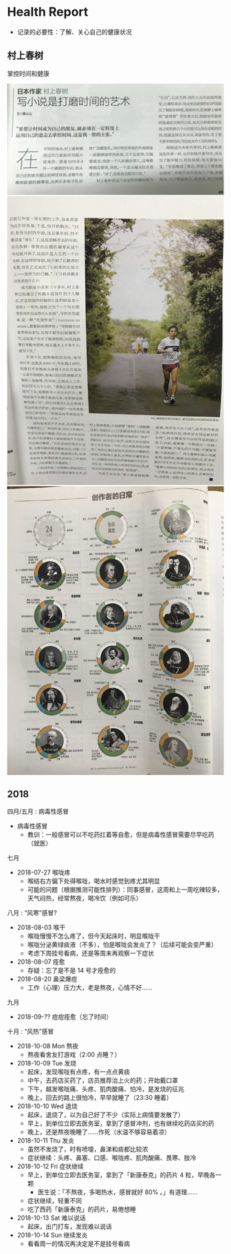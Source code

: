 # Health Report

- 记录的必要性：了解、关心自己的健康状况

## 村上春树

掌控时间和健康

![](./_images/time-arrangement-1.jpg)
![](./_images/time-arrangement-2.jpg)
![](./_images/time-arrangement-3.jpg)

## 2018

四月/五月 : 病毒性感冒

- 病毒性感冒
    - 教训：一般感冒可以不吃药扛着等自愈，但是病毒性感冒需要尽早吃药（就医）

七月

- 2018-07-27 喉咙疼
    - 喉结右方偏下处得喉咙，喝水时感觉到疼尤其明显
    - 可能的问题（根据推测可能性排列）：同事感冒，这周和上一周吃辣较多，天气闷热，经常熬夜，喝冷饮（例如可乐）

八月 : “风寒”感冒?

- 2018-08-03 喉干
    - 喉咙慢慢不怎么疼了，但今天起床时，明显喉咙干
    - 喉咙分泌黄绿痰液（不多），怕是喉咙会发炎了？（后续可能会变严重）
    - 考虑下周挂号看病，还是等周末再观察一下症状
- 2018-08-07 痊愈
    - 存疑：忘了是不是 14 号才痊愈的
- 2018-08-20 鼻梁爆痘
    - 工作（心理）压力大，老是熬夜，心情不好……

九月

- 2018-09-?? 痘痘痊愈（忘了时间）

十月 : “风热”感冒

- 2018-10-08 Mon 熬夜
    - 熬夜看舍友打游戏（2:00 点睡？）
- 2018-10-09 Tue 发烧
    - 起床，发现喉咙有点疼，有一点点黄痰
    - 中午，去药店买药了，店员推荐治上火的药；开始戴口罩
    - 下午，越发喉咙痛、头疼、肌肉酸痛、怕冷，是发烧的征兆
    - 晚上，回去的路上很怕冷，早早就睡了（23:30 睡着）
- 2018-10-10 Wed 退烧
    - 起床，退烧了，以为自己好了不少（实际上病情要发散了）
    - 早上，到单位立即去医务室，拿到了感冒冲剂，也有继续吃药店买的药
    - 晚上，还是熬夜晚睡了……作死（水温不够容易着凉）
- 2018-10-11 Thu 发炎
    - 虽然不发烧了，时有喷嚏，鼻涕和痰都比较浓
    - 症状继续：头疼、鼻塞、口感、喉咙疼、肌肉酸痛、畏寒、肢冷
- 2018-10-12 Fri 症状继续
    - 早上，到单位立即去医务室，拿到了「新康泰克」的药片 4 粒，早晚各一颗
        - 医生说：「不熬夜，多喝热水，感冒就好 80% 。」有道理……
    - 症状继续，轻重不同
    - 吃了西药「新康泰克」的药片，易倦想睡
- 2018-10-13 Sat 难以说话
    - 起床，出门打车，发现难以说话
- 2018-10-14 Sun 继续发炎
    - 看看周一的情况再决定是不是挂号看病

